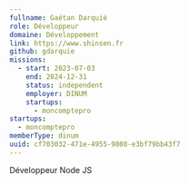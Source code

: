 ```yaml
---
fullname: Gaétan Darquié
role: Développeur
domaine: Développement
link: https://www.shinsen.fr
github: gdarquie
missions:
  - start: 2023-07-03
    end: 2024-12-31
    status: independent
    employer: DINUM
    startups:
      - moncomptepro
startups:
  - moncomptepro
memberType: dinum
uuid: cf703032-471e-4955-9808-e3bf79bb43f7
---
```

Développeur Node JS